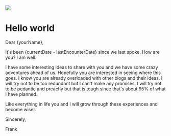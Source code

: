 <!--
template = post
title = Hello world
-->

<div class="well">
     <div class="row">
        	<div class="col-lg-3 col-lg-offset-3">
		             <img src="../static/images/blog_media/hello_world_console.png" />
	        </div>
        </div>
</div>

# __Hello world__

Dear {yourName},

It's been {currentDate - lastEncounterDate} since we last spoke. How are you? I am well.

I have some interesting ideas to share with you and we have some crazy adventures ahead of us. Hopefully you are interested in seeing where this goes. I know you are already overloaded with other blogs and their ideas. I will try not to be too redundant but I can't make any promises. I will try not to be pedantic and preachy but that is tough since that's about 95% of what I have planned.

Like everything in life you and I will grow through these experiences and become wiser.

Sincerely, 

Frank
